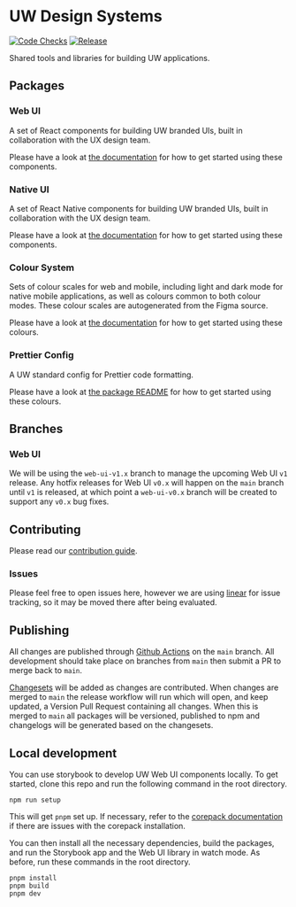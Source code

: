 # UW Design Systems

[![Code Checks](https://github.com/utilitywarehouse/design-systems/actions/workflows/checks.yml/badge.svg)](https://github.com/utilitywarehouse/design-systems/actions/workflows/checks.yml) [![Release](https://github.com/utilitywarehouse/design-systems/actions/workflows/release.yml/badge.svg)](https://github.com/utilitywarehouse/design-systems/actions/workflows/release.yml)

Shared tools and libraries for building UW applications.

## Packages

### Web UI

A set of React components for building UW branded UIs, built in collaboration
with the UX design team.

Please have a look at [the documentation](https://uw-web-ui.vercel.app/?path=/docs/web-ui-introduction--documentation) for how to get started using these
components.

### Native UI

A set of React Native components for building UW branded UIs, built in collaboration
with the UX design team.

Please have a look at [the documentation](https://uw-native-ui.vercel.app/?path=/docs/native-ui-introduction--docs) for how to get started using these
components.

### Colour System

Sets of colour scales for web and mobile, including light and dark mode for
native mobile applications, as well as colours common to both colour modes.
These colour scales are autogenerated from the Figma source.

Please have a look at [the documentation](https://uw-web-ui.vercel.app/?path=/docs/colour-system-introduction--documentation) for how to get started using these
colours.

### Prettier Config

A UW standard config for Prettier code formatting.

Please have a look at [the package README](./packages/prettier-config/README.md) for how to get started using these
colours.

## Branches

### Web UI

We will be using the `web-ui-v1.x` branch to manage the upcoming Web UI `v1`
release. Any hotfix releases for Web UI `v0.x` will happen on the `main` branch
until `v1` is released, at which point a `web-ui-v0.x` branch will be created to
support any `v0.x` bug fixes.

## Contributing

Please read our [contribution guide](CONTRIBUTING.md).

### Issues

Please feel free to open issues here, however we are using
[linear](https://linear.app/utilitywarehouse/team/UWDS/all) for issue tracking,
so it may be moved there after being evaluated.

## Publishing

All changes are published through [Github Actions](https://github.com/features/actions) on the
`main` branch. All development should take place on branches from `main` then
submit a PR to merge back to `main`.

[Changesets](https://github.com/changesets/changesets/blob/main/docs/adding-a-changeset.md)
will be added as changes are contributed. When changes are merged to `main` the
release workflow will run which will open, and keep updated, a Version Pull
Request containing all changes. When this is merged to `main` all packages will
be versioned, published to npm and changelogs will be generated based on the
changesets.

## Local development

You can use storybook to develop UW Web UI components locally. To get started,
clone this repo and run the following command in the root directory.

```console
npm run setup
```

This will get `pnpm` set up. If necessary, refer to the [corepack documentation](https://github.com/nodejs/corepack#manual-installs)
if there are issues with the corepack installation.

You can then install all the necessary dependencies, build the packages, and run
the Storybook app and the Web UI library in watch mode. As before, run these
commands in the root directory.

```console
pnpm install
pnpm build
pnpm dev
```

